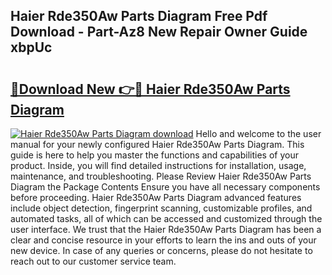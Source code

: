 ## Haier Rde350Aw Parts Diagram Free Pdf Download - Part-Az8 New Repair Owner Guide xbpUc

# <h2><a href="http://dfrn8lr.blite.top/?on=Haier+Rde350Aw+Parts+Diagram">🔗Download New 👉🔴 Haier Rde350Aw Parts Diagram</a></h2>

[![Haier Rde350Aw Parts Diagram download](https://i.imgur.com/lujVjoI.png)](http://dfrn8lr.blite.top/?on=Haier+Rde350Aw+Parts+Diagram)
Hello and welcome to the user manual for your newly configured Haier Rde350Aw Parts Diagram. This guide is here to help you master the functions and capabilities of your product. Inside, you will find detailed instructions for installation, usage, maintenance, and troubleshooting. Please Review Haier Rde350Aw Parts Diagram the Package Contents Ensure you have all necessary components before proceeding. Haier Rde350Aw Parts Diagram advanced features include object detection, fingerprint scanning, customizable profiles, and automated tasks, all of which can be accessed and customized through the user interface. We trust that the Haier Rde350Aw Parts Diagram has been a clear and concise resource in your efforts to learn the ins and outs of your new device. In case of any queries or concerns, please do not hesitate to reach out to our customer service team.

